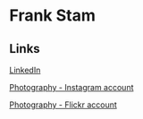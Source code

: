 # Frank Stam

## Links

[LinkedIn](https://www.linkedin.com/in/frank-stam01/)

[Photography - Instagram account](https://www.instagram.com/shots_by_frank/)

[Photography - Flickr account](https://www.flickr.com/photos/shots_by_frank/)
